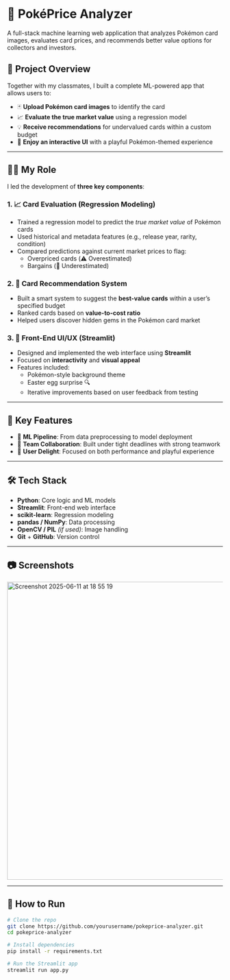 # 🧠 PokéPrice Analyzer

A full-stack machine learning web application that analyzes Pokémon card images, evaluates card prices, and recommends better value options for collectors and investors.

## 🎯 Project Overview

Together with my classmates, I built a complete ML-powered app that allows users to:

- 🃏 **Upload Pokémon card images** to identify the card
- 📈 **Evaluate the true market value** using a regression model
- 💡 **Receive recommendations** for undervalued cards within a custom budget
- 🎨 **Enjoy an interactive UI** with a playful Pokémon-themed experience

---

## 👨‍💻 My Role

I led the development of **three key components**:

### 1. 📈 Card Evaluation (Regression Modeling)
- Trained a regression model to predict the *true market value* of Pokémon cards
- Used historical and metadata features (e.g., release year, rarity, condition)
- Compared predictions against current market prices to flag:
  - Overpriced cards (⚠️ Overestimated)
  - Bargains (💸 Underestimated)

### 2. 🧠 Card Recommendation System
- Built a smart system to suggest the **best-value cards** within a user’s specified budget
- Ranked cards based on **value-to-cost ratio**
- Helped users discover hidden gems in the Pokémon card market

### 3. 🎨 Front-End UI/UX (Streamlit)
- Designed and implemented the web interface using **Streamlit**
- Focused on **interactivity** and **visual appeal**
- Features included:
  - Pokémon-style background theme
  - Easter egg surprise 🔍
  - Iterative improvements based on user feedback from testing

---

## 🚀 Key Features

- 🧪 **ML Pipeline**: From data preprocessing to model deployment
- 🤝 **Team Collaboration**: Built under tight deadlines with strong teamwork
- 🌟 **User Delight**: Focused on both performance and playful experience

---

## 🛠️ Tech Stack

- **Python**: Core logic and ML models
- **Streamlit**: Front-end web interface
- **scikit-learn**: Regression modeling
- **pandas / NumPy**: Data processing
- **OpenCV / PIL** *(if used)*: Image handling
- **Git** + **GitHub**: Version control

---

## 📷 Screenshots
<img width="695" alt="Screenshot 2025-06-11 at 18 55 19" src="https://github.com/user-attachments/assets/c8f25936-1d5a-41b1-8be3-e84754b61529" />


---

## 📂 How to Run

```bash
# Clone the repo
git clone https://github.com/yourusername/pokeprice-analyzer.git
cd pokeprice-analyzer

# Install dependencies
pip install -r requirements.txt

# Run the Streamlit app
streamlit run app.py
